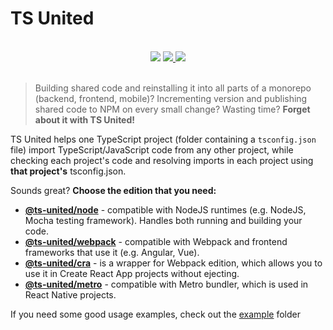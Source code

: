 # TS United

<br>
<div align="center">
    <img src="https://badgen.net/badge/type%20declarations/included/blue?icon=typescript">
    <a href="https://github.com/R-Mielamud/TsUnited/blob/main/LICENSE">
        <img src="https://badgen.net/github/license/R-Mielamud/TsUnited">
    </a>
    <a href="https://github.com/R-Mielamud/TsUnited">
        <img src="https://badgen.net/badge/PRs/welcome!/green?icon=git">
    </a>
</div>
<br>

> Building shared code and reinstalling it into all parts of a monorepo (backend, frontend, mobile)? Incrementing version and publishing shared code to NPM on every small change? Wasting time? **Forget about it with TS United!**

TS United helps one TypeScript project (folder containing a `tsconfig.json` file) import TypeScript/JavaScript code from any other project, while checking each project's code and resolving imports in each project using **that project's** tsconfig.json.

Sounds great? **Choose the edition that you need:**

-   [**@ts-united/node**](https://www.npmjs.com/package/@ts-united/node) - compatible with NodeJS runtimes (e.g. NodeJS, Mocha testing framework). Handles both running and building your code.
-   [**@ts-united/webpack**](https://www.npmjs.com/package/@ts-united/webpack) - compatible with Webpack and frontend frameworks that use it (e.g. Angular, Vue).
-   [**@ts-united/cra**](https://www.npmjs.com/package/@ts-united/cra) - is a wrapper for Webpack edition, which allows you to use it in Create React App projects without ejecting.
-   [**@ts-united/metro**](https://www.npmjs.com/package/@ts-united/metro) - compatible with Metro bundler, which is used in React Native projects.

If you need some good usage examples, check out the [example](https://github.com/R-Mielamud/TsUnited/tree/main/example) folder
